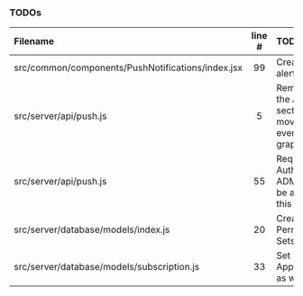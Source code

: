 ### TODOs
| Filename | line # | TODO
|:------|:------:|:------
| src/common/components/PushNotifications/index.jsx | 99 | Create an alert
| src/server/api/push.js | 5 | Remove all the API sections and move everything to graphql
| src/server/api/push.js | 55 | Require Authenticated ADMINS to be able to do this
| src/server/database/models/index.js | 20 | Create Permission Sets
| src/server/database/models/subscription.js | 33 | Set it up for Apple Push as well